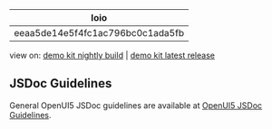 <!-- loioeeaa5de14e5f4fc1ac796bc0c1ada5fb -->

| loio |
| -----|
| eeaa5de14e5f4fc1ac796bc0c1ada5fb |

<div id="loio">

view on: [demo kit nightly build](https://sdk.openui5.org/nightly/#/topic/eeaa5de14e5f4fc1ac796bc0c1ada5fb) | [demo kit latest release](https://sdk.openui5.org/topic/eeaa5de14e5f4fc1ac796bc0c1ada5fb)</div>

## JSDoc Guidelines

General OpenUI5 JSDoc guidelines are available at [OpenUI5 JSDoc Guidelines](https://github.com/SAP/openui5/blob/master/docs/guidelines/jsdoc.md).

